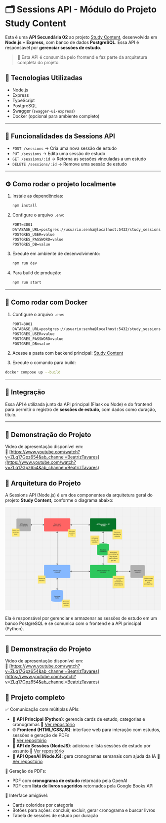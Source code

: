 
# 🗂️ Sessions API - Módulo do Projeto Study Content

Esta é uma **API Secundária 02** ao projeto [Study Content](https://github.com/BeatrizTavare-s/MVP4-backend), desenvolvida em **Node.js + Express**, com banco de dados **PostgreSQL**. Essa API é responsável por **gerenciar sessões de estudo**.

> 🔗 Esta API é consumida pelo frontend e faz parte da arquitetura completa do projeto.

## 🚀 Tecnologias Utilizadas

- Node.js
- Express
- TypeScript
- PostgreSQL
- Swagger (`swagger-ui-express`)
- Docker (opcional para ambiente completo)

---

## 📌 Funcionalidades da Sessions API

- `POST /sessions` → Cria uma nova sessão de estudo
- `PUT /sessions` → Edita uma sessão de estudo
- `GET /sessions/:id` → Retorna as sessões vinculadas a um estudo
- `DELETE /sessions/:id` → Remove uma sessão de estudo

---

## ⚙️ Como rodar o projeto localmente

1. Instale as dependências:
   ```bash
   npm install
   ```

2. Configure o arquivo `.env`:
   ```
   PORT=3001
   DATABASE_URL=postgres://usuario:senha@localhost:5432/study_sessions
   POSTGRES_USER=value
   POSTGRES_PASSWORD=value
   POSTGRES_DB=value
   ```

3. Execute em ambiente de desenvolvimento:
   ```bash
   npm run dev
   ```

4. Para build de produção:
   ```bash
   npm run start
   ```

---

## 🐳 Como rodar com Docker

1. Configure o arquivo `.env`:
   ```
   PORT=3001
   DATABASE_URL=postgres://usuario:senha@localhost:5432/study_sessions
   POSTGRES_USER=value
   POSTGRES_PASSWORD=value
   POSTGRES_DB=value
   ```

2. Acesse a pasta com backend principal:
[Study Content](https://github.com/BeatrizTavare-s/MVP4-backend)

3. Execute o comando para build:
```bash
docker compose up --build
```

---

## 🔗 Integração

Essa API é utilizada junto da API principal (Flask ou Node) e do frontend para permitir o registro de **sessões de estudo**, com dados como duração, título.

---

## 🎥 Demonstração do Projeto

Vídeo de apresentação disponível em:  
🔗 [https://www.youtube.com/watch?v=ZLq17Gpz654&ab_channel=BeatrizTavares](https://www.youtube.com/watch?v=ZLq17Gpz654&ab_channel=BeatrizTavares)

## 🧭 Arquitetura do Projeto

A Sessions API (Node.js) é um dos componentes da arquitetura geral do projeto **Study Content**, conforme o diagrama abaixo:

![Fluxograma da Arquitetura](https://github.com/BeatrizTavare-s/MVP4-backend/blob/main/img-readme/Fluxograma-explicado.PNG)

Ela é responsável por gerenciar e armazenar as sessões de estudo em um banco PostgreSQL e se comunica com o frontend e a API principal (Python).

---

## 🎥 Demonstração do Projeto

Vídeo de apresentação disponível em:  
🔗 [https://www.youtube.com/watch?v=ZLq17Gpz654&ab_channel=BeatrizTavares](https://www.youtube.com/watch?v=ZLq17Gpz654&ab_channel=BeatrizTavares)


## 📌 Projeto completo

✅ Comunicação com múltiplas APIs:
- 📘 **API Principal (Python)**: gerencia cards de estudo, categorias e cronogramas
🔗 [Ver repositório](https://github.com/BeatrizTavare-s/MVP4-backend)
- 🌐 **Frontend (HTML/CSS/JS)**: interface web para interação com estudos, sessões e geração de PDFs  
  🔗 [Ver repositório](https://github.com/BeatrizTavare-s/MVP4-frontend)
- 🧩 **API de Sessões (NodeJS)**: adiciona e lista sessões de estudo por assunto
🔗 [Ver repositório](https://github.com/BeatrizTavare-s/MVP4-API-SESSIONS)
- 🤖 **API OpenAI (NodeJS)**: gera cronogramas semanais com ajuda da IA
🔗 [Ver repositório](https://github.com/BeatrizTavare-s/MVP4-API-CHAT)

📄 Geração de PDFs:
- PDF com **cronograma de estudo** retornado pela OpenAI
- PDF com **lista de livros sugeridos** retornados pela Google Books API

🎨 Interface amigável:
- Cards coloridos por categoria
- Botões para ações: concluir, excluir, gerar cronograma e buscar livros
- Tabela de sessões de estudo por duração